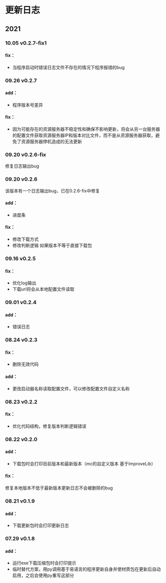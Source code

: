 # 更新日志

  

## 2021

### 10.05 v0.2.7-fix1

#### fix：
* 当程序启动时错误日志文件不存在的情况下程序报错的bug

### 09.26 v0.2.7

#### add：
* 程序版本号差异

#### fix：
* 因为可能存在的资源服务器不稳定性和确保不影响更新，将会从另一台服务器的配置文件获取资源服务器IP和版本对比文件，而不是从资源服务器获取，避免了资源服务器停机造成的无法更新

### 09.20 v0.2.6-fix

修复日志输出bug

### 09.20 v0.2.6
该版本有一个日志输出bug，已在0.2.6-fix中修复
#### add：
* 进度条

#### fix：
* 修改下载方式
* 修改判断逻辑 如果版本不等于直接下载包

### 09.16 v0.2.5

#### fix：
* 优化log输出
* 下载url将会从本地配置文件读取

### 09.01 v0.2.4

#### add：
* 错误日志

### 08.24 v0.2.3

#### fix：
* 删除无效代码
#### add：
* 更改启动器名称读取配置文件，可以修改配置文件自定义名称

### 08.23 v0.2.2

#### fix：
* 优化代码结构，修复版本判断逻辑错误

### 08.22 v0.2.0

#### add：
* 下载包时会打印目前版本和最新版本（mc的自定义版本 基于ImproveLib）
#### fix：
修复本地版本不低于最新版本更新日志不会被删除的bug

### 08.21 v0.1.9

#### add：
* 下载更新包时会打印更新日志

### 07.29 v0.1.8

#### add：
* 运行exe下载压缩包时会打印提示
* 临时替代方案，用py调用基于易语言的程序更新自身并使材质包在更新后自动启用，之后会使用py重写这部分
